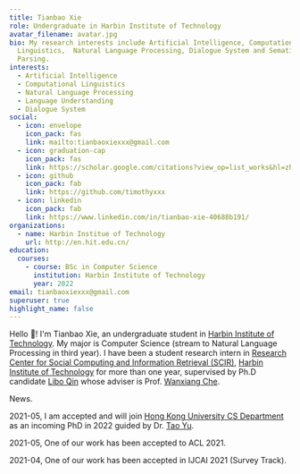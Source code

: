 ```yaml
---
title: Tianbao Xie
role: Undergraduate in Harbin Institute of Technology
avatar_filename: avatar.jpg
bio: My research interests include Artificial Intelligence, Computational
  Linguistics,  Natural Language Processing, Dialogue System and Sematic
  Parsing.
interests:
  - Artificial Intelligence
  - Computational Linguistics
  - Natural Language Processing
  - Language Understanding 
  - Dialogue System
social:
  - icon: envelope
    icon_pack: fas
    link: mailto:tianbaoxiexxx@gmail.com
  - icon: graduation-cap
    icon_pack: fas
    link: https://scholar.google.com/citations?view_op=list_works&hl=zh-CN&user=8sdGK_0AAAAJ
  - icon: github
    icon_pack: fab
    link: https://github.com/timothyxxx
  - icon: linkedin
    icon_pack: fab
    link: https://www.linkedin.com/in/tianbao-xie-40688b191/
organizations:
  - name: Harbin Institue of Technology
    url: http://en.hit.edu.cn/
education:
  courses:
    - course: BSc in Computer Science
      institution: Harbin Institute of Technology
      year: 2022
email: tianbaoxiexxx@gmail.com
superuser: true
highlight_name: false
---
```

Hello 🤗! 
I'm Tianbao Xie, an undergraduate student in [Harbin Institute of Technology](http://en.hit.edu.cn/). 
My major is Computer Science (stream to Natural Language Processing in third year). 
I have been a student research intern in [Research Center for Social Computing and Information Retrieval (SCIR)](http://ir.hit.edu.cn/), [Harbin Institute of Technology](http://en.hit.edu.cn/) for more than one year, 
supervised by Ph.D candidate [Libo Qin](http://ir.hit.edu.cn/~lbqin/) whose adviser is Prof. [Wanxiang Che](http://ir.hit.edu.cn/~car/). 

News.

2021-05, I am accepted and will join [Hong Kong University CS Department](https://www.cs.hku.hk/) as an incoming PhD in 2022 guided by Dr. [Tao Yu](https://taoyds.github.io/).

2021-05, One of our work has been accepted to ACL 2021.

2021-04, One of our work has been accepted in IJCAI 2021 (Survey Track). 

